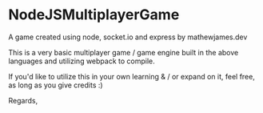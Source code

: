 # NodeJSMultiplayerGame
A game created using node, socket.io and express by mathewjames.dev

This is a very basic multiplayer game / game engine built in the above languages and utilizing webpack to compile.

If you'd like to utilize this in your own learning & / or expand on it, feel free, as long as you give credits :)

Regards,
